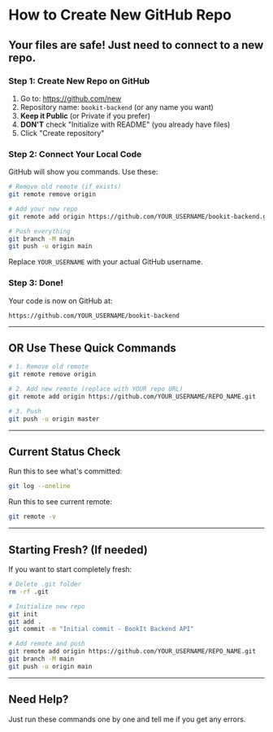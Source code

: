 # How to Create New GitHub Repo

## Your files are safe! Just need to connect to a new repo.

### Step 1: Create New Repo on GitHub

1. Go to: https://github.com/new
2. Repository name: `bookit-backend` (or any name you want)
3. **Keep it Public** (or Private if you prefer)
4. **DON'T** check "Initialize with README" (you already have files)
5. Click "Create repository"

### Step 2: Connect Your Local Code

GitHub will show you commands. Use these:

```bash
# Remove old remote (if exists)
git remote remove origin

# Add your new repo
git remote add origin https://github.com/YOUR_USERNAME/bookit-backend.git

# Push everything
git branch -M main
git push -u origin main
```

Replace `YOUR_USERNAME` with your actual GitHub username.

### Step 3: Done!

Your code is now on GitHub at:
```
https://github.com/YOUR_USERNAME/bookit-backend
```

---

## OR Use These Quick Commands

```bash
# 1. Remove old remote
git remote remove origin

# 2. Add new remote (replace with YOUR repo URL)
git remote add origin https://github.com/YOUR_USERNAME/REPO_NAME.git

# 3. Push
git push -u origin master
```

---

## Current Status Check

Run this to see what's committed:
```bash
git log --oneline
```

Run this to see current remote:
```bash
git remote -v
```

---

## Starting Fresh? (If needed)

If you want to start completely fresh:

```bash
# Delete .git folder
rm -rf .git

# Initialize new repo
git init
git add .
git commit -m "Initial commit - BookIt Backend API"

# Add remote and push
git remote add origin https://github.com/YOUR_USERNAME/REPO_NAME.git
git branch -M main
git push -u origin main
```

---

## Need Help?

Just run these commands one by one and tell me if you get any errors.


